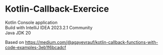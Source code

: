 # Kotlin-Callback-Exercice  
Kotlin Console application  
Build with IntelliJ IDEA 2023.2.1 Community  
Java JDK 20  

Based on https://medium.com/@agayevrauf/kotlin-callback-functions-with-code-examples-3eb1f6bcadcf
